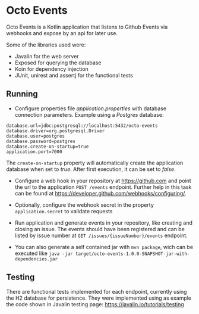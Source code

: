 Octo Events
==================

Octo Events is a Kotlin application that listens to Github Events via webhooks and expose by an api for later use. 

Some of the libraries used were: 

* Javalin for the web server
* Exposed for querying the database
* Koin for dependency injection
* JUnit, unirest and assertj for the functional tests

## Running

* Configure properties file _application.properties_ with database connection parameters. Example using a _Postgres_ database:

```
database.url=jdbc:postgresql://localhost:5432/octo-events
database.driver=org.postgresql.Driver
database.user=postgres
database.password=postgres
database.create-on-startup=true
application.port=7000
```

The `create-on-startup` property will automatically create the application database when set to _true_. After first execution, it can be set to _false_.

* Configure a web hook in your repository at <https://github.com> and point the url to the application `POST /events` endpoint. Further help in this task can be found at <https://developer.github.com/webhooks/configuring/>.

* Optionally, configure the webhook secret in the property `application.secret` to validate requests

* Run application and generate events in your repository, like creating and closing an issue. The events should have been registered and can be listed by issue number at `GET /issues/{issueNumber}/events` endpoint.

* You can also generate a self contained jar with `mvn package`, wich can be executed like `java -jar target/octo-events-1.0.0-SNAPSHOT-jar-with-dependencies.jar`

## Testing

There are functional tests implemented for each endpoint, currently using the H2 database for persistence. They were implemented using as example the code shown in Javalin testing page: <https://javalin.io/tutorials/testing>